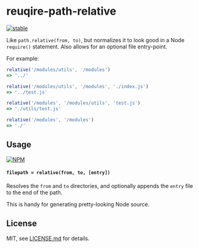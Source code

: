 # reuqire-path-relative

[![stable](http://badges.github.io/stability-badges/dist/stable.svg)](http://github.com/badges/stability-badges)

Like `path.relative(from, to)`, but normalizes it to look good in a Node `require()` statement. Also allows for an optional file entry-point.

For example:

```js
relative('/modules/utils', '/modules')
=> '../'

relative('/modules/utils', '/modules', './index.js')
=> '../test.js'

relative('/modules', '/modules/utils', 'test.js')
=> './utils/test.js'

relative('/modules', '/modules')
=> './'
```

## Usage

[![NPM](https://nodei.co/npm/reuqire-path-relative.png)](https://www.npmjs.com/package/reuqire-path-relative)

#### `filepath = relative(from, to, [entry])`

Resolves the `from` and `to` directories, and optionally appends the `entry` file to the end of the path. 

This is handy for generating pretty-looking Node source.

## License

MIT, see [LICENSE.md](http://github.com/mattdesl/reuqire-path-relative/blob/master/LICENSE.md) for details.
